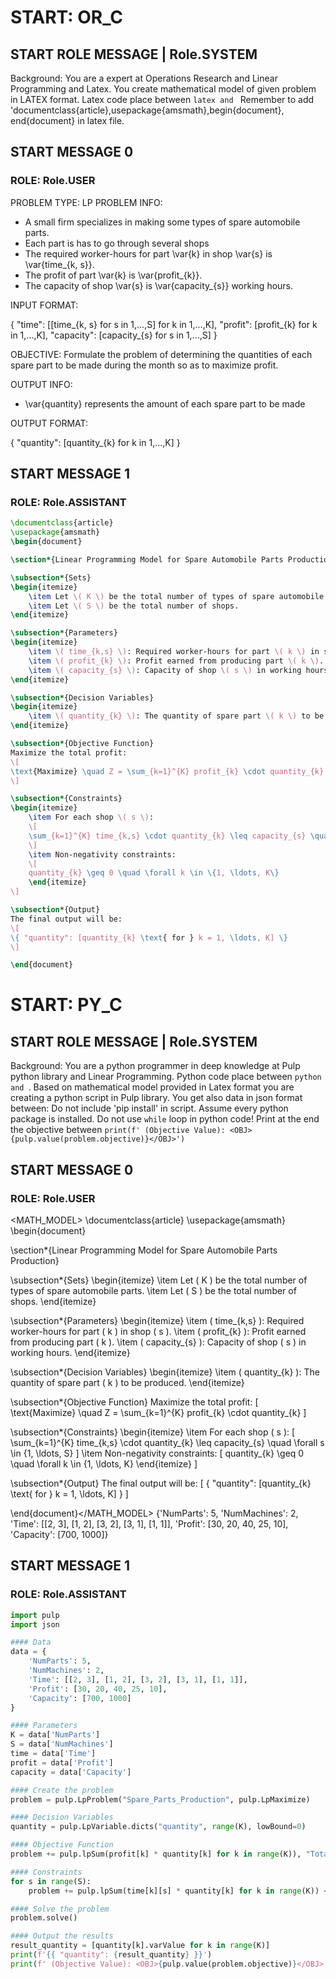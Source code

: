 # START: OR_C 
## START ROLE MESSAGE | Role.SYSTEM 
Background: You are a expert at Operations Research and Linear Programming and Latex. You create mathematical model of given problem in LATEX format. Latex code place between ```latex and ``` Remember to add 'documentclass{article},usepackage{amsmath},begin{document}, end{document} in latex file. 
## START MESSAGE 0 
### ROLE: Role.USER
<DESCRIPTION>
PROBLEM TYPE: LP
PROBLEM INFO:

- A small firm specializes in making some types of spare automobile parts. 
- Each part is has to go through several shops 
- The required worker-hours for part \var{k} in shop \var{s} is \var{time_{k, s}}.
- The profit of part \var{k} is \var{profit_{k}}.
- The capacity of shop \var{s} is \var{capacity_{s}} working hours.

INPUT FORMAT:

{
	"time": [[time_{k, s} for s in 1,...,S] for k in 1,...,K],
	"profit": [profit_{k} for k in 1,...,K],
	"capacity": [capacity_{s} for s in 1,...,S]
}


OBJECTIVE: Formulate the problem of determining the quantities of each spare part to be made during the month so as to maximize profit.

OUTPUT INFO:

- \var{quantity} represents the amount of each spare part to be made

OUTPUT FORMAT:

{
	"quantity": [quantity_{k} for k in 1,...,K]
}
</DESCRIPTION>


## START MESSAGE 1 
### ROLE: Role.ASSISTANT
```latex
\documentclass{article}
\usepackage{amsmath}
\begin{document}

\section*{Linear Programming Model for Spare Automobile Parts Production}

\subsection*{Sets}
\begin{itemize}
    \item Let \( K \) be the total number of types of spare automobile parts.
    \item Let \( S \) be the total number of shops.
\end{itemize}

\subsection*{Parameters}
\begin{itemize}
    \item \( time_{k,s} \): Required worker-hours for part \( k \) in shop \( s \).
    \item \( profit_{k} \): Profit earned from producing part \( k \).
    \item \( capacity_{s} \): Capacity of shop \( s \) in working hours.
\end{itemize}

\subsection*{Decision Variables}
\begin{itemize}
    \item \( quantity_{k} \): The quantity of spare part \( k \) to be produced.
\end{itemize}

\subsection*{Objective Function}
Maximize the total profit:
\[
\text{Maximize} \quad Z = \sum_{k=1}^{K} profit_{k} \cdot quantity_{k}
\]

\subsection*{Constraints}
\begin{itemize}
    \item For each shop \( s \):
    \[
    \sum_{k=1}^{K} time_{k,s} \cdot quantity_{k} \leq capacity_{s} \quad \forall s \in \{1, \ldots, S\}
    \]
    \item Non-negativity constraints:
    \[
    quantity_{k} \geq 0 \quad \forall k \in \{1, \ldots, K\}
    \end{itemize}
\]

\subsection*{Output}
The final output will be:
\[
\{ "quantity": [quantity_{k} \text{ for } k = 1, \ldots, K] \}
\]

\end{document}
```

# START: PY_C 
## START ROLE MESSAGE | Role.SYSTEM 
Background: You are a python programmer in deep knowledge at Pulp python library and Linear Programming. Python code place between ```python and ```. Based on mathematical model provided in Latex format you are creating a python script in Pulp library. You get also data in json format between: <DATA></DATA> Do not include 'pip install' in script. Assume every python package is installed. Do not use `while` loop in python code! Print at the end the objective between <OBJ></OBJ> `print(f' (Objective Value): <OBJ>{pulp.value(problem.objective)}</OBJ>')` 
## START MESSAGE 0 
### ROLE: Role.USER
<MATH_MODEL>
\documentclass{article}
\usepackage{amsmath}
\begin{document}

\section*{Linear Programming Model for Spare Automobile Parts Production}

\subsection*{Sets}
\begin{itemize}
    \item Let \( K \) be the total number of types of spare automobile parts.
    \item Let \( S \) be the total number of shops.
\end{itemize}

\subsection*{Parameters}
\begin{itemize}
    \item \( time_{k,s} \): Required worker-hours for part \( k \) in shop \( s \).
    \item \( profit_{k} \): Profit earned from producing part \( k \).
    \item \( capacity_{s} \): Capacity of shop \( s \) in working hours.
\end{itemize}

\subsection*{Decision Variables}
\begin{itemize}
    \item \( quantity_{k} \): The quantity of spare part \( k \) to be produced.
\end{itemize}

\subsection*{Objective Function}
Maximize the total profit:
\[
\text{Maximize} \quad Z = \sum_{k=1}^{K} profit_{k} \cdot quantity_{k}
\]

\subsection*{Constraints}
\begin{itemize}
    \item For each shop \( s \):
    \[
    \sum_{k=1}^{K} time_{k,s} \cdot quantity_{k} \leq capacity_{s} \quad \forall s \in \{1, \ldots, S\}
    \]
    \item Non-negativity constraints:
    \[
    quantity_{k} \geq 0 \quad \forall k \in \{1, \ldots, K\}
    \end{itemize}
\]

\subsection*{Output}
The final output will be:
\[
\{ "quantity": [quantity_{k} \text{ for } k = 1, \ldots, K] \}
\]

\end{document}</MATH_MODEL>
<DATA>
{'NumParts': 5, 'NumMachines': 2, 'Time': [[2, 3], [1, 2], [3, 2], [3, 1], [1, 1]], 'Profit': [30, 20, 40, 25, 10], 'Capacity': [700, 1000]}</DATA>


## START MESSAGE 1 
### ROLE: Role.ASSISTANT
```python
import pulp
import json

#### Data
data = {
    'NumParts': 5,
    'NumMachines': 2,
    'Time': [[2, 3], [1, 2], [3, 2], [3, 1], [1, 1]],
    'Profit': [30, 20, 40, 25, 10],
    'Capacity': [700, 1000]
}

#### Parameters
K = data['NumParts']
S = data['NumMachines']
time = data['Time']
profit = data['Profit']
capacity = data['Capacity']

#### Create the problem
problem = pulp.LpProblem("Spare_Parts_Production", pulp.LpMaximize)

#### Decision Variables
quantity = pulp.LpVariable.dicts("quantity", range(K), lowBound=0)

#### Objective Function
problem += pulp.lpSum(profit[k] * quantity[k] for k in range(K)), "Total_Profit"

#### Constraints
for s in range(S):
    problem += pulp.lpSum(time[k][s] * quantity[k] for k in range(K)) <= capacity[s], f"Capacity_Constraint_{s+1}"

#### Solve the problem
problem.solve()

#### Output the results
result_quantity = [quantity[k].varValue for k in range(K)]
print(f'{{ "quantity": {result_quantity} }}')
print(f' (Objective Value): <OBJ>{pulp.value(problem.objective)}</OBJ>')
```

